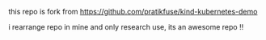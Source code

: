this repo is fork from https://github.com/pratikfuse/kind-kubernetes-demo

i rearrange repo in mine and only research use, its an awesome repo !!